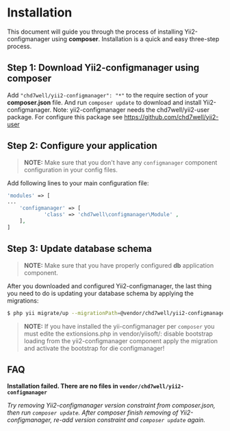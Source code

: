 Installation
============

This document will guide you through the process of installing Yii2-configmanager using **composer**. Installation is a quick and
easy three-step process.

Step 1: Download Yii2-configmanager using composer
-----------------------------------------

Add `"chd7well/yii2-configmanager": "*"` to the require section of your **composer.json** file. And run `composer update`
to download and install Yii2-configmanager.
Note: yii2-configmanager needs the chd7well/yii2-user package. For configure this package see https://github.com/chd7well/yii2-user

Step 2: Configure your application
------------------------------------

> **NOTE:** Make sure that you don't have any `configmanager` component configuration in your config files.

Add following lines to your main configuration file:

```php
'modules' => [
...
    'configmanager' => [
            'class' => 'chd7well\configmanager\Module' ,
    ],
]
```

Step 3: Update database schema
------------------------------

> **NOTE:** Make sure that you have properly configured **db** application component.

After you downloaded and configured Yii2-configmanager, the last thing you need to do is updating your database schema by applying
the migrations:

```bash
$ php yii migrate/up --migrationPath=@vendor/chd7well/yii2-configmanager/migrations
```
> **NOTE:** If you have installed the yii-configmanager per `composer` you must edite the extionsions.php in vendor/yiisoft/: disable bootstrap loading from the yii2-configmanager component apply the migration and activate the bootstrap for die configmanager!

FAQ
---

**Installation failed. There are no files in `vendor/chd7well/yii2-configmanager`**

*Try removing Yii2-configmanager version constraint from composer.json, then run `composer update`. After composer finish
 removing of Yii2-configmanager, re-add version constraint and `composer update` again.*

